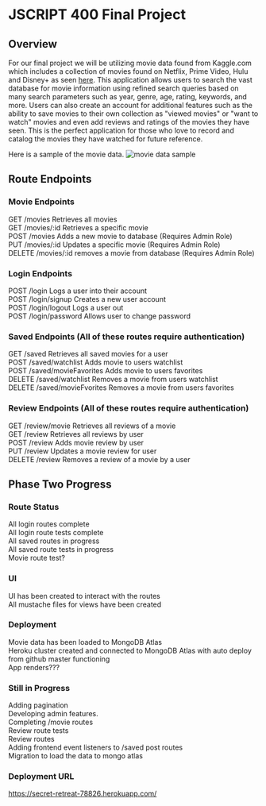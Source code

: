 # JSCRIPT 400 Final  Project

## Overview
For our final project we will be utilizing movie data found from Kaggle.com which includes a collection of movies found on Netflix, Prime Video, Hulu and Disney+ as seen [here](https://www.kaggle.com/ruchi798/movies-on-netflix-prime-video-hulu-and-disney). This application allows users to search the vast database for movie information using refined search queries based on many search parameters such as year, genre, age, rating, keywords, and more. Users can also create an account for additional features such as the ability to save movies to their own collection as "viewed movies" or "want to watch" movies and even add reviews and ratings of the movies they have seen. This is the perfect application for those who love to record and catalog the movies they have watched for future reference.

Here is a sample of the movie data.
![movie data sample](https://res.cloudinary.com/dcokaa0ia/image/upload/v1597605631/samples/movieData_srpkmq.png)

## Route Endpoints

### Movie Endpoints
GET /movies		    Retrieves all movies<br/>
GET /movies/:id	    Retrieves a specific movie<br/>
POST /movies		Adds a new movie to database (Requires Admin Role)<br/>
PUT /movies/:id	    Updates a specific movie (Requires Admin Role)<br/>
DELETE /movies/:id	removes a movie from database (Requires Admin Role)<br/>

### Login Endpoints
POST /login			    Logs a user into their account<br/>
POST /login/signup		Creates a new user account<br/>
POST /login/logout		Logs a user out<br/>
POST /login/password 	Allows user to change password<br/>

### Saved Endpoints (All of these routes require authentication)
GET /saved  		            Retrieves all saved movies for a user<br/>
POST /saved/watchlist           Adds movie to users watchlist<br/>
POST /saved/movieFavorites      Adds movie to users favorites<br/>
DELETE /saved/watchlist	        Removes a movie from users watchlist<br/>
DELETE /saved/movieFvorites     Removes a movie from users favorites<br/>

### Review Endpoints (All of these routes require authentication)
GET /review/movie    Retrieves all reviews of a movie<br/>
GET /review          Retrieves all reviews by user<br/>
POST /review         Adds movie review by user<br/>
PUT /review          Updates a movie review for user <br/>
DELETE /review	     Removes a review of a movie by a user <br/>

## Phase Two Progress
### Route Status
All login routes complete<br/>
All login route tests complete<br/>
All saved routes in progress<br/>
All saved route tests in progress<br/>
Movie route test?<br/>
### UI
UI has been created to interact with the routes<br/>
All mustache files for views have been created<br/>

### Deployment
Movie data has been loaded to MongoDB Atlas<br/>
Heroku cluster created and connected to MongoDB Atlas with auto deploy from github master functioning<br/>
App renders???<br/>

### Still in Progress
Adding pagination</br>
Developing admin features.<br/>
Completing /movie routes</br>
Review route tests<br/>
Review routes<br/>
Adding frontend event listeners to /saved post routes</br>
Migration to load the data to mongo atlas<br/>

### Deployment URL
https://secret-retreat-78826.herokuapp.com/
